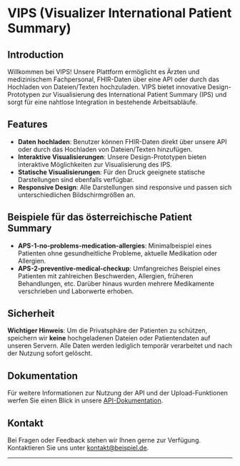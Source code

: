 # VIPS (Visualizer International Patient Summary)

## Introduction

Willkommen bei VIPS! Unsere Plattform ermöglicht es Ärzten und medizinischem Fachpersonal, FHIR-Daten über eine API oder durch das Hochladen von Dateien/Texten hochzuladen. VIPS bietet innovative Design-Prototypen zur Visualisierung des International Patient Summary (IPS) und sorgt für eine nahtlose Integration in bestehende Arbeitsabläufe.

## Features

- **Daten hochladen**: Benutzer können FHIR-Daten direkt über unsere API oder durch das Hochladen von Dateien/Texten hinzufügen.
- **Interaktive Visualisierungen**: Unsere Design-Prototypen bieten interaktive Möglichkeiten zur Visualisierung des IPS.
- **Statische Visualisierungen**: Für den Druck geeignete statische Darstellungen sind ebenfalls verfügbar.
- **Responsive Design**: Alle Darstellungen sind responsive und passen sich unterschiedlichen Bildschirmgrößen an.

## Beispiele für das österreichische Patient Summary

- **APS-1-no-problems-medication-allergies**: Minimalbeispiel eines Patienten ohne gesundheitliche Probleme, aktuelle Medikation oder Allergien.
- **APS-2-preventive-medical-checkup**: Umfangreiches Beispiel eines Patienten mit zahlreichen Beschwerden, Allergien, früheren Behandlungen, etc. Darüber hinaus wurden mehrere Medikamente verschrieben und Laborwerte erhoben.

## Sicherheit

**Wichtiger Hinweis**: Um die Privatsphäre der Patienten zu schützen, speichern wir **keine** hochgeladenen Dateien oder Patientendaten auf unseren Servern. Alle Daten werden lediglich temporär verarbeitet und nach der Nutzung sofort gelöscht.

## Dokumentation

Für weitere Informationen zur Nutzung der API und der Upload-Funktionen werfen Sie einen Blick in unsere [API-Dokumentation](#).

## Kontakt

Bei Fragen oder Feedback stehen wir Ihnen gerne zur Verfügung. Kontaktieren Sie uns unter [kontakt@beispiel.de](mailto:kontakt@beispiel.de).

---
